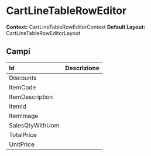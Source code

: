 # CartLineTableRowEditor

**Context:** CartLineTableRowEditorContext **Default Layout:** CartLineTableRowEditorLayout

## Campi

| Id | Descrizione |
| :--- | :--- |
| Discounts |  |
| ItemCode |  |
| ItemDescription |  |
| ItemId |  |
| ItemImage |  |
| SalesQtyWithUom |  |
| TotalPrice |  |
| UnitPrice |  |


